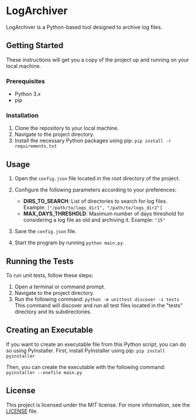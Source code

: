 # LogArchiver

LogArchiver is a Python-based tool designed to archive log files.

## Getting Started

These instructions will get you a copy of the project up and running on your local machine.

### Prerequisites

- Python 3.x
- pip

### Installation

1. Clone the repository to your local machine.
2. Navigate to the project directory.
3. Install the necessary Python packages using pip:
   `pip install -r requirements.txt`

## Usage

1. Open the `config.json` file located in the root directory of the project.
2. Configure the following parameters according to your preferences:

   - **DIRS_TO_SEARCH**: List of directories to search for log files. Example: `["/path/to/logs_dir1", "/path/to/logs_dir2"]`
   - **MAX_DAYS_THRESHOLD**: Maximum number of days threshold for considering a log file as old and archiving it. Example: `"15"`

3. Save the `config.json` file.
4. Start the program by running `python main.py`.

## Running the Tests

To run unit tests, follow these steps:

1. Open a terminal or command prompt.
2. Navigate to the project directory.
3. Run the following command:
   `python -m unittest discover -s tests`
   This command will discover and run all test files located in the "tests" directory and its subdirectories.

## Creating an Executable

If you want to create an executable file from this Python script, you can do so using PyInstaller. First, install PyInstaller using pip:
`pip install pyinstaller`

Then, you can create the executable with the following command:
`pyinstaller --onefile main.py`

## License

This project is licensed under the MIT license. For more information, see the [LICENSE](LICENSE) file.
